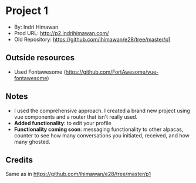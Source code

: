 # Project 1
* By: Indri Himawan
* Prod URL: http://p2.indrihimawan.com/
* Old Repository: https://github.com/ihimawan/e28/tree/master/p1

## Outside resources
* Used Fontawesome (https://github.com/FortAwesome/vue-fontawesome)

## Notes
* I used the comprehensive approach. I created a brand new project using vue components and a router that isn't really used.
* __Added functionality__: to edit your profile
* __Functionality coming soon__: messaging functionality to other alpacas, counter to see how many conversations you initiated, received, and how many ghosted.

## Credits
Same as in https://github.com/ihimawan/e28/tree/master/p1
